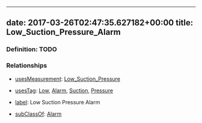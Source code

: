 
---
date: 2017-03-26T02:47:35.627182+00:00
title: Low_Suction_Pressure_Alarm
---
### Definition: TODO

### Relationships

* [usesMeasurement](https://brickschema.org/schema/1.0/BrickFrame#usesMeasurement): [Low_Suction_Pressure](https://brickschema.org/schema/1.0/Brick#Low_Suction_Pressure)

* [usesTag](https://brickschema.org/schema/1.0/BrickFrame#usesTag): [Low](https://brickschema.org/schema/1.0/BrickTag#Low), [Alarm](https://brickschema.org/schema/1.0/BrickTag#Alarm), [Suction](https://brickschema.org/schema/1.0/BrickTag#Suction), [Pressure](https://brickschema.org/schema/1.0/BrickTag#Pressure)

* [label](http://www.w3.org/2000/01/rdf-schema#label): Low Suction Pressure Alarm

* [subClassOf](http://www.w3.org/2000/01/rdf-schema#subClassOf): [Alarm](https://brickschema.org/schema/1.0/Brick#Alarm)
